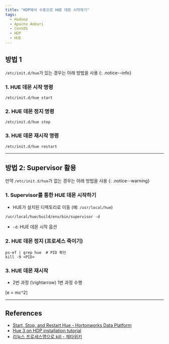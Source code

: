 ```yaml
---
title: "HDP에서 수동으로 HUE 데몬 시작하기"
tags:
  - Hadoop
  - Apache Ambari
  - CentOS
  - HDP
  - HUE
---
```


## 방법 1
`/etc/init.d/hue`가 있는 경우는 아래 방법을 사용
{: .notice--info}

### 1.	HUE 데몬 시작 명령
```shell
/etc/init.d/hue start
```

### 2.	HUE 데몬 정지 명령
```shell
/etc/init.d/hue stop
```

### 3.	HUE 데몬 재시작 명령
```shell
/etc/init.d/hue restart
```

---

## 방법 2: Supervisor 활용
만약 `/etc/init.d/hue`가 없는 경우는 아래 방법을 사용
{: .notice--warning}

### 1.	Supervisor를 통한 HUE 데몬 시작하기

- HUE가 설치된 디렉토리로 이동 (예: `/usr/local/hue`)
```shell
/usr/local/hue/build/env/bin/supervisor -d
```

- `-d`: HUE 데몬 시작 옵션

### 2.	HUE 데몬 정지 (프로세스 죽이기)

```shell
ps-ef | grep hue  # PID 확인
kill -9 <PID>
```

### 3.	HUE 데몬 재시작

- 2번 과정 \(\rightarrow\) 1번 과정 수행

\[e = mc^2\]

---

## References

-	[Start, Stop, and Restart Hue - Hortonworks Data Platform](https://docs.hortonworks.com/HDPDocuments/HDP2/HDP-2.6.2/bk_command-line-installation/content/start_stop_restart_hue.html)
-	[Hue 3 on HDP installation tutorial](http://gethue.com/hadoop-hue-3-on-hdp-installation-tutorial/)
-	[리눅스 프로세스명으로 kill - 제타위키](https://zetawiki.com/wiki/%EB%A6%AC%EB%88%85%EC%8A%A4_%ED%94%84%EB%A1%9C%EC%84%B8%EC%8A%A4%EB%AA%85%EC%9C%BC%EB%A1%9C_kill)
